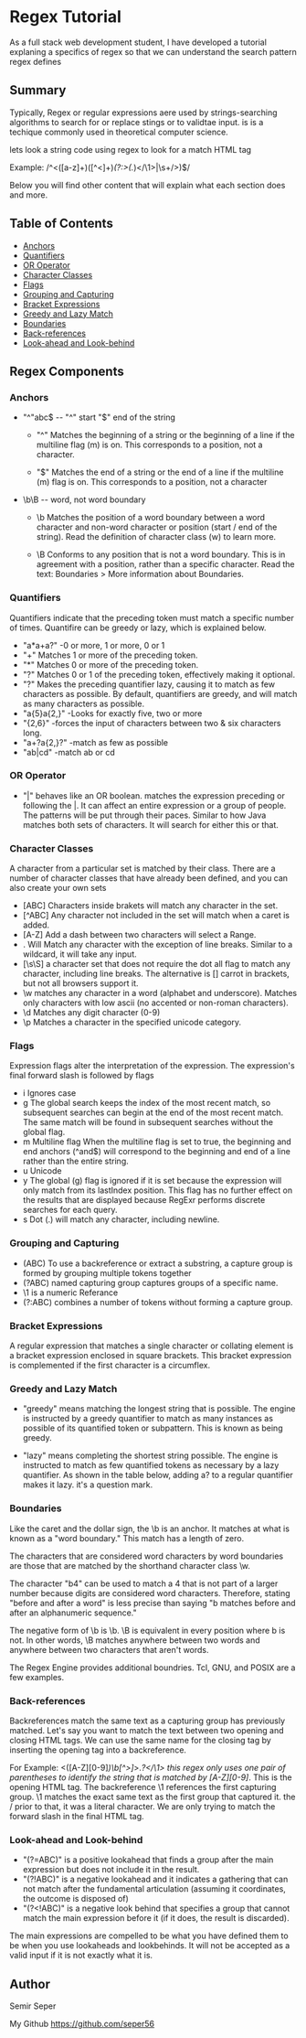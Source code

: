 # Regex Tutorial
As a full stack web development student, I have developed a tutorial explaning a specifics of regex so that we can understand the search pattern regex defines


## Summary
Typically, Regex or regular expressions aere used by strings-searching algorithms to search for or replace stings or to validtae input. is is a techique commonly used in theoretical computer science.

lets look a string code using regex to look for a match HTML tag

Example: /^<([a-z]+)([^<]+)*(?:>(.*)<\/\1>|\s+\/>)$/

Below you will find other content that will explain what each section does and more.

## Table of Contents

- [Anchors](#anchors)
- [Quantifiers](#quantifiers)
- [OR Operator](#or-operator)
- [Character Classes](#character-classes)
- [Flags](#flags)
- [Grouping and Capturing](#grouping-and-capturing)
- [Bracket Expressions](#bracket-expressions)
- [Greedy and Lazy Match](#greedy-and-lazy-match)
- [Boundaries](#boundaries)
- [Back-references](#back-references)
- [Look-ahead and Look-behind](#look-ahead-and-look-behind)

## Regex Components

### Anchors
- "^"abc$ -- "^" start "$" end of the string

  - "^" Matches the beginning of a string or the beginning of a line if the multiline flag (m) is on. This corresponds to a position, not a character.

  - "$" Matches the end of a string or the end of a line if the multiline (m) flag is on. This corresponds to a position, not a character

- \b\B -- word, not word boundary

  - \b  Matches the position of a word boundary between a word character and non-word character or position (start / end of the string). Read the definition of character class (w) to learn more.

  - \B  Conforms to any position that is not a word boundary. This is in agreement with a position, rather than a specific character.
Read the text: Boundaries > More information about Boundaries.

### Quantifiers
Quantifiers indicate that the preceding token must match a specific number of times. Quantifire can be greedy or lazy, which is explained below.

- "a*a+a?" -0 or more, 1 or more, 0 or 1
 - "+" Matches 1 or more of the preceding token.
 - "*" Matches 0 or more of the preceding token.
 - "?" Matches 0 or 1 of the preceding token, effectively making it optional.
 - "?" Makes the preceding quantifier lazy, causing it to match as few characters as possible. By default, quantifiers are greedy, and will match as many characters as possible.
- "a{5}a{2,}" -Looks for exactly five, two or more
- "{2,6}" -forces the input of characters between two & six characters long.
- "a+?a{2,}?" -match as few as possible
- "ab|cd" -match ab or cd

### OR Operator
- "|" behaves like an OR boolean. matches the expression preceding or following the |. It can affect an entire expression or a group of people. The patterns will be put through their paces. Similar to how Java matches both sets of characters. It will search for either this or that.

### Character Classes
A character from a particular set is matched by their class. There are a number of character classes that have already been defined, and you can also create your own sets
 - [ABC] Characters inside brakets will match any character in the set.
 - [^ABC] Any character not included in the set will match when a caret is added.
 - [A-Z] Add a dash between two characters will select a Range.
 - . Will Match any character with the exception of line breaks. Similar to a wildcard, it will take any input.
  - [\s\S] a character set that does not require the dot all flag to match any character, including line breaks. The alternative is [] carrot in brackets, but not all browsers support it.
 - \w matches any character in a word (alphabet and underscore). Matches only characters with low ascii (no accented or non-roman characters).
 - \d Matches any digit character (0-9)
 - \p Matches a character in the specified unicode category.
 
### Flags
Expression flags alter the interpretation of the expression. The expression's final forward slash is followed by flags
 - i Ignores case
 - g The global search keeps the index of the most recent match, so subsequent searches can begin at the end of the most recent match. The same match will be found in subsequent searches without the global flag.
 - m Multiline flag When the multiline flag is set to true, the beginning and end anchors (^and$) will correspond to the beginning and end of a line rather than the entire string.
 - u Unicode
 - y The global (g) flag is ignored if it is set because the expression will only match from its lastIndex position. This flag has no further effect on the results that are displayed because RegExr performs discrete searches for each query.
 - s Dot (.) will match any character, including newline.

### Grouping and Capturing
 - (ABC) To use a backreference or extract a substring, a capture group is formed by grouping multiple tokens together
 - (?<name>ABC) named capturing group captures groups of a specific name.
 - \1 is a numeric Referance
 - (?:ABC) combines a number of tokens without forming a capture group.

### Bracket Expressions
 A regular expression that matches a single character or collating element is a bracket expression enclosed in square brackets. This bracket expression is complemented if the first character is a circumflex.

### Greedy and Lazy Match
 - "greedy" means matching the longest string that is possible. The engine is instructed by a greedy quantifier to match as many instances as possible of its quantified token or subpattern. This is known as being greedy.

 - "lazy" means completing the shortest string possible. The engine is instructed to match as few quantified tokens as necessary by a lazy quantifier. As shown in the table below, adding a? to a regular quantifier makes it lazy. it's a question mark.

### Boundaries
 Like the caret and the dollar sign, the \b is an anchor. It matches at what is known as a "word boundary." This match has a length of zero.

The characters that are considered word characters by word boundaries are those that are matched by the shorthand character class \w.

The character "b4" can be used to match a 4 that is not part of a larger number because digits are considered word characters. Therefore, stating "before and after a word" is less precise than saying "b matches before and after an alphanumeric sequence."

The negative form of \b is \b. \B is equivalent in every position where b is not. In other words, \B matches anywhere between two words and anywhere between two characters that aren't words.

The Regex Engine provides additional boundries. Tcl, GNU, and POSIX are a few examples.

### Back-references
Backreferences match the same text as a capturing group has previously matched. Let's say you want to match the text between two opening and closing HTML tags. We can use the same name for the closing tag by inserting the opening tag into a backreference.

For Example: <([A-Z][0-9]*)\b[^>]*>.*?</\1> this regex only uses one pair of parentheses to identify the string that is matched by [A-Z][0-9]*. This is the opening HTML tag. The backreference \1 references the first capturing group. \1 matches the exact same text as the first group that captured it. the / prior to that, it was a literal character. We are only trying to match the forward slash in the final HTML tag.

### Look-ahead and Look-behind
  - "(?=ABC)" is a positive lookahead that finds a group after the main expression but does not include it in the result.
  - "(?!ABC)" is a negative lookahead and it indicates a gathering that can not match after the fundamental articulation (assuming it coordinates, the outcome is disposed of)
  - "(?<!ABC)" is a negative look behind that specifies a group that cannot match the main expression before it (if it does, the result is discarded).

  The main expressions are compelled to be what you have defined them to be when you use lookaheads and lookbehinds. It will not be accepted as a valid input if it is not exactly what it is.

## Author
Semir Seper

My Github https://github.com/seper56